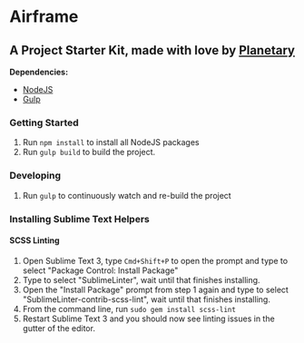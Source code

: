 # Airframe
## A Project Starter Kit, made with love by [Planetary](http://planetary.io)

**Dependencies:**
- [NodeJS](http://nodejs.org/)
- [Gulp](http://gulpjs.com/)

### Getting Started
1. Run `npm install` to install all NodeJS packages
2. Run `gulp build` to build the project.

### Developing
1. Run `gulp` to continuously watch and re-build the project

### Installing Sublime Text Helpers

#### SCSS Linting

1. Open Sublime Text 3, type `Cmd+Shift+P` to open the prompt and type to select "Package Control: Install Package"
2. Type to select "SublimeLinter", wait until that finishes installing.
3. Open the "Install Package" prompt from step 1 again and type to select "SublimeLinter-contrib-scss-lint", wait until that finishes installing.
4. From the command line, run `sudo gem install scss-lint`
4. Restart Sublime Text 3 and you should now see linting issues in the gutter of the editor.
